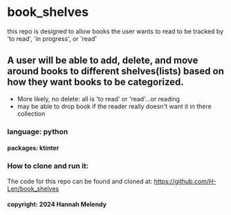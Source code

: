 # book_shelves
this repo is designed to allow books the user wants to read to be tracked by 'to read', 'in progress', or 'read'

## A user will be able to add, delete, and move around books to different shelves(lists) based on how they want books to be categorized. 
- More likely, no delete: all is 'to read' or 'read'...or reading
- may be able to drop book if the reader really doesn't want it in there collection

### language: python
#### packages: ktinter

### How to clone and run it:
The code for this repo can be found and cloned at: 
    https://github.com/H-Len/book_shelves

#### copyright: 2024 Hannah Melendy